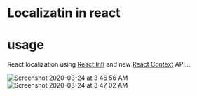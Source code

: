 # Localizatin in react
#  usage

React localization using [React Intl](https://github.com/formatjs/react-intl) and new [React Context](https://reactjs.org/docs/context.html) API...


![Screenshot 2020-03-24 at 3 46 56 AM](https://user-images.githubusercontent.com/5141132/77366627-94eda600-6d82-11ea-839b-52b5a57a3cd8.png)
![Screenshot 2020-03-24 at 3 47 02 AM](https://user-images.githubusercontent.com/5141132/77366646-9fa83b00-6d82-11ea-86b2-4c72e7852152.png)

